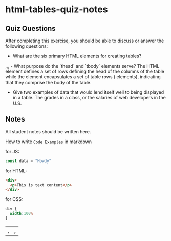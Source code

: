 # html-tables-quiz-notes

## Quiz Questions

After completing this exercise, you should be able to discuss or answer the following questions:

- What are the six primary HTML elements for creating tables?
<table>,<tr>,<td>,<th>,<thead>,<tbody>
- What purpose do the `thead` and `tbody` elements serve?
The <thead> HTML element defines a set of rows defining the head of the columns of the table while the <tbody> element encapsulates a set of table rows (<tr> elements), indicating that they comprise the body of the table.

- Give two examples of data that would lend itself well to being displayed in a table.
The grades in a class, or the salaries of web developers in the U.S.

## Notes

All student notes should be written here.


How to write `Code Examples` in markdown

for JS:
```javascript
const data = "Howdy"
```

for HTML:
```html
<div>
  <p>This is text content</p>
</div>
```

for CSS:
```css
div {
  width:100%
}
```

